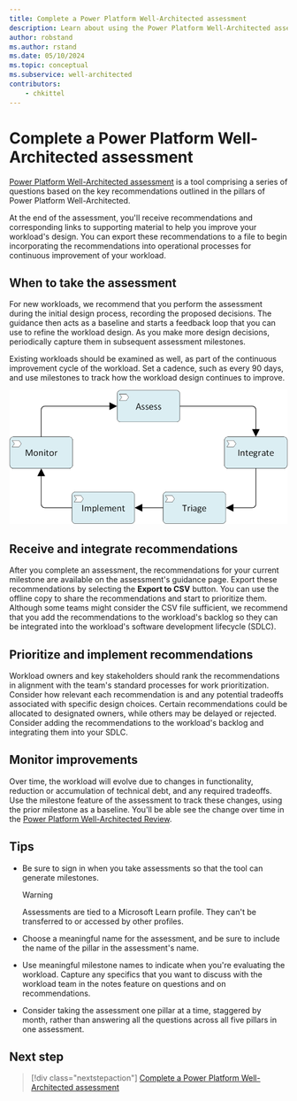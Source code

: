 ```yaml
---
title: Complete a Power Platform Well-Architected assessment
description: Learn about using the Power Platform Well-Architected assessments to help you implement the Pillar recommendations in your Power Platform workload. 
author: robstand
ms.author: rstand
ms.date: 05/10/2024
ms.topic: conceptual
ms.subservice: well-architected
contributors:
    - chkittel 
---
```


# Complete a Power Platform Well-Architected assessment

[Power Platform Well-Architected assessment](https://aka.ms/powa/assessment) is a tool comprising a series of questions based on the key recommendations outlined in the pillars of Power Platform Well-Architected.

At the end of the assessment, you'll receive recommendations and corresponding links to supporting material to help you improve your workload's design. You can export these recommendations to a file to begin incorporating the recommendations into operational processes for continuous improvement of your workload.

## When to take the assessment

For new workloads, we recommend that you perform the assessment during the initial design process, recording the proposed decisions. The guidance then acts as a baseline and starts a feedback loop that you can use to refine the workload design. As you make more design decisions, periodically capture them in subsequent assessment milestones.

Existing workloads should be examined as well, as part of the continuous improvement cycle of the workload. Set a cadence, such as every 90 days, and use milestones to track how the workload design continues to improve.

![Diagram that shows an overview of the continuous improvement cycle.](./_images/guidance-overview.png)

## Receive and integrate recommendations

After you complete an assessment, the recommendations for your current milestone are available on the assessment's guidance page. Export these recommendations by selecting the **Export to CSV** button. You can use the offline copy to share the recommendations and start to prioritize them. Although some teams might consider the CSV file sufficient, we recommend that you add the recommendations to the workload's backlog so they can be integrated into the workload's software development lifecycle (SDLC).

## Prioritize and implement recommendations

Workload owners and key stakeholders should rank the recommendations in alignment with the team's standard processes for work prioritization. Consider how relevant each recommendation is and any potential tradeoffs associated with specific design choices. Certain recommendations could be allocated to designated owners, while others may be delayed or rejected. Consider adding the recommendations to the workload's backlog and integrating them into your SDLC.

## Monitor improvements

Over time, the workload will evolve due to changes in functionality, reduction or accumulation of technical debt, and any required tradeoffs. Use the milestone feature of the assessment to track these changes, using the prior milestone as a baseline. You'll be able see the change over time in the [Power Platform Well-Architected Review](https://aka.ms/powa/assessment).

## Tips

- Be sure to sign in when you take assessments so that the tool can generate milestones.

  > [!WARNING]
  > Assessments are tied to a Microsoft Learn profile. They can't be transferred to or accessed by other profiles.

- Choose a meaningful name for the assessment, and be sure to include the name of the pillar in the assessment's name.
- Use meaningful milestone names to indicate when you're evaluating the workload.
  Capture any specifics that you want to discuss with the workload team in the notes feature on questions and on recommendations.
- Consider taking the assessment one pillar at a time, staggered by month, rather than answering all the questions across all five pillars in one assessment. 

## Next step

> [!div class="nextstepaction"]
> [Complete a Power Platform Well-Architected assessment](https://aka.ms/powa/assessment)
